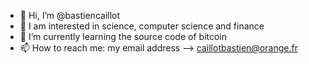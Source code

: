 - 👋 Hi, I’m @bastiencaillot
- 👀 I am interested in science, computer science and finance
- 🌱 I’m currently learning the source code of bitcoin
- 📫 How to reach me: my email address --> caillotbastien@orange.fr

<!---
bastiencaillot/bastiencaillot is a ✨ special ✨ repository because its `README.md` (this file) appears on your GitHub profile.
You can click the Preview link to take a look at your changes.
--->
